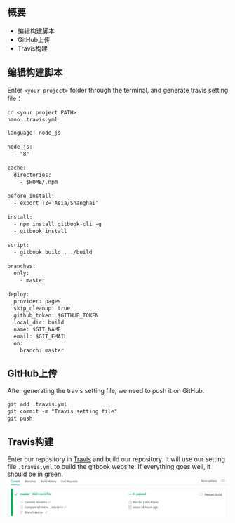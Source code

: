 ## 概要
* 编辑构建脚本
* GitHub上传
* Travis构建

## 编辑构建脚本
Enter `<your project>` folder through the terminal, and generate travis setting file：
```
cd <your project PATH>
nano .travis.yml
```
```
language: node_js

node_js:
  - "8"

cache:
  directories:
    - $HOME/.npm

before_install:
  - export TZ='Asia/Shanghai'

install:
  - npm install gitbook-cli -g
  - gitbook install

script:
  - gitbook build . ./build

branches:
  only:
    - master

deploy:
  provider: pages
  skip_cleanup: true
  github_token: $GITHUB_TOKEN
  local_dir: build
  name: $GIT_NAME
  email: $GIT_EMAIL
  on:
    branch: master
```

## GitHub上传
After generating the travis setting file, we need to push it on GitHub.
```
git add .travis.yml
git commit -m "Travis setting file"
git push
```

## Travis构建
Enter our repository in [Travis](https://travis-ci.org/) and build our repository.
It will use our setting file `.travis.yml` to build the gitbook website.
If everything goes well, it should be in green.
![Jietu20190409-153645](/assets/Jietu20190409-153645.jpg)
